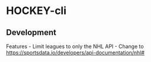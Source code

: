 # HOCKEY-cli

## Development
Features - Limit leagues to only the NHL
API - Change to https://sportsdata.io/developers/api-documentation/nhl#